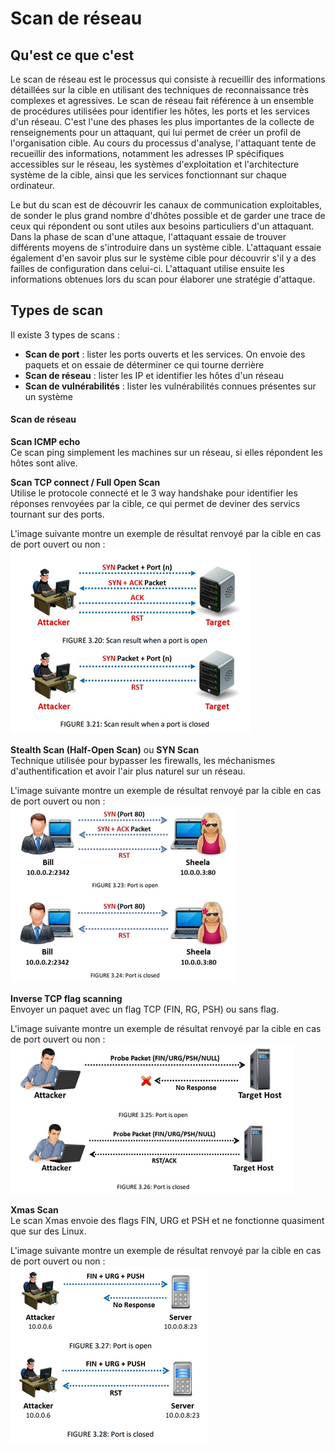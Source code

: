 # Scan de réseau

## Qu'est ce que c'est

Le scan de réseau est le processus qui consiste à recueillir des informations détaillées sur la cible en utilisant des techniques de reconnaissance très complexes et agressives. Le scan de réseau fait référence à un ensemble de procédures utilisées pour identifier les hôtes, les ports et les services d'un réseau. C'est l'une des phases les plus importantes de la collecte de renseignements pour un attaquant, qui lui permet de créer un profil de l'organisation cible. Au cours du processus d'analyse, l'attaquant tente de recueillir des informations, notamment les adresses IP spécifiques accessibles sur le réseau, les systèmes d'exploitation et l'architecture système de la cible, ainsi que les services fonctionnant sur chaque ordinateur.

Le but du scan est de découvrir les canaux de communication exploitables, de sonder le plus grand nombre d'dhôtes possible et de garder une trace de ceux qui répondent ou sont utiles aux besoins particuliers d'un attaquant. Dans la phase de scan d'une attaque, l'attaquant essaie de trouver différents moyens de s'introduire dans un système cible. L'attaquant essaie également d'en savoir plus sur le système cible pour découvrir s'il y a des failles de configuration dans celui-ci. L'attaquant utilise ensuite les informations obtenues lors du scan pour élaborer une stratégie d'attaque.

## Types de scan

Il existe 3 types de scans :

* **Scan de port** : lister les ports ouverts et les services. On envoie des paquets et on essaie de déterminer ce qui tourne derrière
* **Scan de réseau** : lister les IP et identifier les hôtes d'un réseau
* **Scan de vulnérabilités** : lister les vulnérabilités connues présentes sur un système

#### Scan de réseau

**Scan ICMP echo**  
Ce scan ping simplement les machines sur un réseau, si elles répondent les hôtes sont alive.

**Scan TCP connect / Full Open Scan**  
Utilise le protocole connecté et le 3 way handshake pour identifier les réponses renvoyées par la cible, ce qui permet de deviner des servics tournant sur des ports.

L'image suivante montre un exemple de résultat renvoyé par la cible en cas de port ouvert ou non :  
![CEH TCP Connect](../.images/ceh_scan_tcp_connect.png "CEH TCP Connect")  

**Stealth Scan (Half-Open Scan)** ou **SYN Scan**   
Technique utilisée pour bypasser les firewalls, les méchanismes d'authentification et avoir l'air plus naturel sur un réseau.

L'image suivante montre un exemple de résultat renvoyé par la cible en cas de port ouvert ou non :  
![CEH SYN Scan](../.images/ceh_scan_syn_scan.png "CEH SYN Scan")  

**Inverse TCP flag scanning**  
Envoyer un paquet avec un flag TCP (FIN, RG, PSH) ou sans flag.

L'image suivante montre un exemple de résultat renvoyé par la cible en cas de port ouvert ou non :  
![CEH invert TCP flag Scan](../.images/ceh_scan_invert_tcp_flag.png "CEH invert TCP flag Scan")  

**Xmas Scan**  
Le scan Xmas envoie des flags FIN, URG et PSH et ne fonctionne quasiment que sur des Linux.

L'image suivante montre un exemple de résultat renvoyé par la cible en cas de port ouvert ou non :  
![CEH Xmas scan](../.images/ceh_scan_xmas_scan.png "CEH Xmas Scan")  